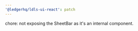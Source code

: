 ```yaml
---
'@ledgerhq/ldls-ui-react': patch
---
```


chore: not exposing the SheetBar as it's an internal component.
